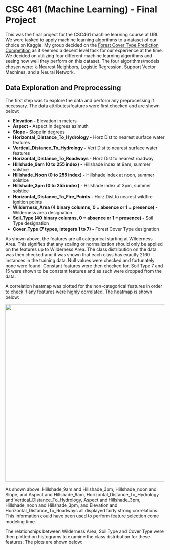 # CSC 461 (Machine Learning) - Final Project

This was the final project for the CSC461 machine learning course at URI. We were tasked to apply machine learning algorithms 
to a dataset of our choice on Kaggle. My group decided on the [Forest Cover Type Prediction Competition](https://www.kaggle.com/c/forest-cover-type-prediction) 
as it seemed a decent level task for our experience at the time.
We decided on utilizing four different machine learning algorithms and seeing how well they perform on this dataset.
The four algorithms/models chosen were: k-Nearest Neighbors, Logistic Regression, Support Vector Machines, and a Neural
Network.

## Data Exploration and Preprocessing

The first step was to explore the data and perform any preprocessing if necessary. The data attributes/features were first 
checked and are shown below:
  - **Elevation -** Elevation in meters
  - **Aspect -** Aspect in degrees azimuth
  - **Slope -** Slope in degrees
  - **Horizontal_Distance_To_Hydrology -** Horz Dist to nearest surface water features
  - **Vertical_Distance_To_Hydrology -** Vert Dist to nearest surface water features
  - **Horizontal_Distance_To_Roadways -** Horz Dist to nearest roadway
  - **Hillshade_9am (0 to 255 index) -** Hillshade index at 9am, summer solstice
  - **Hillshade_Noon (0 to 255 index) -** Hillshade index at noon, summer solstice
  - **Hillshade_3pm (0 to 255 index) -** Hillshade index at 3pm, summer solstice
  - **Horizontal_Distance_To_Fire_Points -** Horz Dist to nearest wildfire ignition points
  - **Wilderness_Area (4 binary columns, 0 = absence or 1 = presence) -** Wilderness area designation
  - **Soil_Type (40 binary columns, 0 = absence or 1 = presence) -** Soil Type designation
  - **Cover_Type (7 types, integers 1 to 7) -** Forest Cover Type designation
  
As shown above, the features are all categorical starting at Wilderness Area. This signifies that any scaling or normalization
should only be applied on the features up to Wilderness Area. The class distribution on the data was then checked and it 
was shown that each class has exactly 2160 instances in the training data. Null values were checked and fortunately none were
found. Constant features were then checked for. Soil Type 7 and 15 were shown to be constant features and as such were dropped
from the data.

A correlation heatmap was plotted for the non-categorical features in order to check if any features were highly correlated. The heatmap is shown below:

<a href="url"><img src="https://user-images.githubusercontent.com/31149320/50188150-8fd3b880-02ee-11e9-9d46-b00390d2c62f.png" align="center" height="560" width="700" ></a>

As shown above, Hillshade_9am and Hillshade_3pm, Hillshade_noon and Slope, and Aspect and Hillshade_9am, Horizontal_Distance_To_Hydrology and Vertical_Distance_To_Hydrology, Aspect and Hillshade_3pm, Hillshade_noon and Hillshade_3pm, and Elevation and Horizontal_Distance_To_Roadways all displayed fairly strong correlations. This information could have been used to perform feature selection come modeling time.

The relationships between Wilderness Area, Soil Type and Cover Type were then plotted on histograms to examine the class distribution for these features. The plots are shown below:



